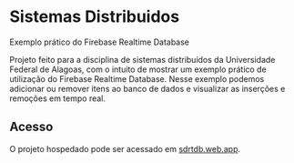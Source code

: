 # Sistemas Distribuidos

Exemplo prático do Firebase Realtime Database

Projeto feito para a disciplina de sistemas distribuídos da Universidade Federal de Alagoas, com o intuito de mostrar um exemplo prático de utilização do Firebase Realtime Database. Nesse exemplo podemos adicionar ou remover itens ao banco de dados e visualizar as inserções e remoções em tempo real.

## Acesso

O projeto hospedado pode ser acessado em [sdrtdb.web.app](https://sdrtdb.web.app).
